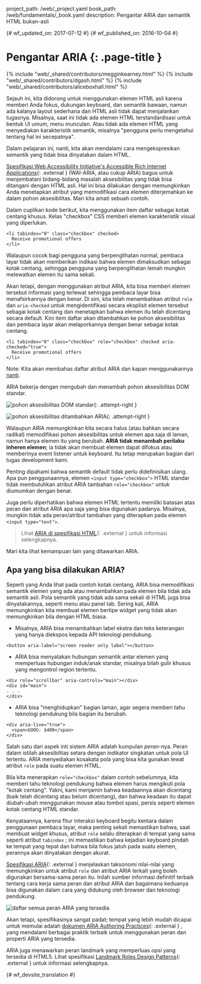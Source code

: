 project_path: /web/_project.yaml
book_path: /web/fundamentals/_book.yaml
description: Pengantar ARIA dan semantik HTML bukan-asli


{# wf_updated_on: 2017-07-12 #}
{# wf_published_on: 2016-10-04 #}

# Pengantar ARIA {: .page-title }

{% include "web/_shared/contributors/megginkearney.html" %}
{% include "web/_shared/contributors/dgash.html" %}
{% include "web/_shared/contributors/aliceboxhall.html" %}



Sejauh ini, kita didorong untuk menggunakan elemen HTML asli karena memberi Anda fokus,
dukungan keyboard, dan semantik bawaan, namun ada kalanya
layout sederhana dan HTML asli tidak dapat menjalankan tugasnya. Misalnya, saat ini tidak ada
elemen HTML terstandardisasi untuk bentuk UI umum, menu munculan. Atau
tidak ada elemen HTML yang menyediakan karakteristik semantik, misalnya "pengguna
perlu mengetahui tentang hal ini secepatnya".

Dalam pelajaran ini, nanti, kita akan mendalami cara mengekspresikan semantik yang tidak bisa
dinyatakan dalam HTML.

[Spesifikasi Web Accessibility Initiative's Accessible Rich Internet Applications](https://www.w3.org/TR/wai-aria/){: .external } (WAI-ARIA, atau cukup
ARIA) bagus untuk menjembatani bidang-bidang masalah aksesibilitas yang tidak bisa ditangani
dengan HTML asli. Hal ini bisa dilakukan dengan memungkinkan Anda menetapkan atribut yang memodifikasi
cara elemen diterjemahkan ke dalam pohon aksesibilitas. Mari kita amati sebuah
contoh.

Dalam cuplikan kode berikut, kita menggunakan item daftar sebagai kotak centang khusus. Kelas
"checkbox" CSS memberi elemen karakteristik visual yang diperlukan.


    <li tabindex="0" class="checkbox" checked>
      Receive promotional offers
    </li>
    

Walaupun cocok bagi pengguna yang berpenglihatan normal, pembaca layar tidak akan memberikan indikasi
bahwa elemen dimaksudkan sebagai kotak centang, sehingga pengguna yang berpenglihatan lemah mungkin melewatkan
elemen itu sama sekali.

Akan tetapi, dengan menggunakan atribut ARIA, kita bisa memberi elemen tersebut informasi yang terlewat
sehingga pembaca layar bisa menafsirkannya dengan benar. Di sini, kita telah menambahkan atribut `role` dan
`aria-checked` untuk mengidentifikasi secara eksplisit elemen tersebut sebagai kotak centang dan
menetapkan bahwa elemen itu telah dicentang secara default. Kini item daftar akan ditambahkan ke
pohon aksesibilitas dan pembaca layar akan melaporkannya dengan benar sebagai kotak centang.


    <li tabindex="0" class="checkbox" role="checkbox" checked aria-checked="true">
      Receive promotional offers
    </li>
    

Note: Kita akan membahas daftar atribut ARIA dan kapan menggunakannya [nanti](#what-can-aria-do).

ARIA bekerja dengan mengubah dan menambah pohon aksesibilitas DOM standar.

![pohon aksesibilitas DOM standar](imgs/acctree1.jpg){: .attempt-right }

![pohon aksesibilitas ditambahkan ARIA](imgs/acctree2.jpg){: .attempt-right }

Walaupun ARIA memungkinkan kita secara halus (atau bahkan secara radikal)
memodifikasi pohon aksesibilitas untuk elemen apa saja di laman, namun hanya elemen itu yang berubah. **ARIA
tidak menambah perilaku inheren elemen**; ia tidak akan membuat
elemen dapat difokus atau memberinya event listener untuk keyboard. Itu tetap merupakan bagian dari
tugas development kami.

Penting dipahami bahwa semantik default
tidak perlu didefinisikan ulang. Apa pun penggunaannya, elemen `<input type="checkbox">`
HTML standar tidak membutuhkan atribut ARIA tambahan `role="checkbox"` untuk
diumumkan dengan benar.

Juga perlu diperhatikan bahwa elemen HTML tertentu memiliki batasan atas peran dan atribut ARIA
apa saja yang bisa digunakan padanya. Misalnya, mungkin tidak ada peran/atribut tambahan yang diterapkan pada elemen `<input
type="text">`.

>Lihat [ARIA di spesifikasi HTML](https://www.w3.org/TR/html-aria/#sec-strong-native-semantics){: .external }
untuk informasi selengkapnya.

Mari kita lihat kemampuan lain yang ditawarkan ARIA.

## Apa yang bisa dilakukan ARIA?

Seperti yang Anda lihat pada contoh kotak centang, ARIA bisa memodifikasi semantik elemen yang ada
atau menambahkan pada elemen bila tidak ada semantik asli. Pola semantik
yang tidak ada sama sekali di HTML juga bisa dinyatakannya, seperti menu atau
panel tab. Sering kali, ARIA memungkinkan kita membuat elemen bertipe widget yang tidak akan memungkinkan
bila dengan HTML biasa.

 - Misalnya, ARIA bisa menambahkan label ekstra dan teks keterangan yang hanya
   diekspos kepada API teknologi pendukung.<br>

<div class="clearfix"></div>
      
    <button aria-label="screen reader only label"></button>


 - ARIA bisa menyatakan hubungan semantik antar elemen yang memperluas
   hubungan induk/anak standar, misalnya bilah gulir khusus yang mengontrol
   region tertentu.

<div class="clearfix"></div>

    <div role="scrollbar" aria-controls="main"></div>
    <div id="main">
    . . .
    </div>

    

 - ARIA bisa "menghidupkan" bagian laman, agar segera memberi tahu
   teknologi pendukung bila bagian itu berubah.

<div class="clearfix"></div>

    <div aria-live="true">
      <span>GOOG: $400</span>
    </div>

    
Salah satu dari aspek inti sistem ARIA adalah kumpulan *peran*-nya. Peran
dalam istilah aksesibilitas setara dengan indikator singkatan untuk pola
UI tertentu. ARIA menyediakan kosakata pola yang bisa kita gunakan lewat atribut `role`
pada suatu elemen HTML.

Bila kita menerapkan `role="checkbox"` dalam contoh sebelumnya, kita memberi tahu
teknologi pendukung bahwa elemen harus mengikuti pola "kotak centang". Yakni,
kami menjamin bahwa keadaannya akan dicentang (baik telah dicentang atau belum
dicentang), dan bahwa keadaan itu dapat diubah-ubah menggunakan mouse atau tombol spasi,
persis seperti elemen kotak centang HTML standar.

Kenyataannya, karena fitur interaksi keyboard begitu kentara dalam penggunaan
pembaca layar, maka penting sekali memastikan bahwa, saat membuat widget khusus, atribut
`role` selalu diterapkan di tempat yang sama seperti atribut `tabindex`
; ini memastikan bahwa kejadian keyboard pindah ke tempat yang tepat dan bahwa bila
fokus jatuh pada suatu elemen, perannya akan dinyatakan dengan akurat.

[Spesifikasi ARIA](https://www.w3.org/TR/wai-aria/){: .external } menjelaskan
taksonomi nilai-nilai yang memungkinkan untuk atribut `role` dan atribut ARIA
terkait yang boleh digunakan bersama-sama peran itu. Inilah sumber informasi
definitif terbaik tentang cara kerja sama peran dan atribut ARIA
dan bagaimana keduanya bisa digunakan dalam cara yang didukung oleh browser dan
teknologi pendukung.

![daftar semua peran ARIA yang tersedia](imgs/aria-roles.jpg)

Akan tetapi, spesifikasinya sangat padat; tempat yang lebih mudah dicapai untuk memulai adalah [dokumen ARIA
Authoring Practices](https://www.w3.org/TR/wai-aria-practices-1.1/){: .external }
, yang mendalami berbagai praktik terbaik untuk menggunakan peran dan properti
ARIA yang tersedia.

ARIA juga menawarkan peran landmark yang memperluas opsi yang tersedia di HTML5. Lihat
spesifikasi [Landmark Roles Design
Patterns](https://www.w3.org/TR/wai-aria-practices-1.1#kbd_layout_landmark_XHTML){: .external }
untuk informasi selengkapnya.



{# wf_devsite_translation #}
